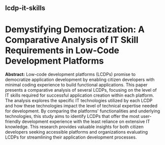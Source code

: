 ## lcdp-it-skills

# Demystifying Democratization: A Comparative Analysis of IT Skill Requirements in Low-Code Development Platforms

**Abstract:** Low-code development platforms (LCDPs) promise to democratize application development by enabling citizen developers with minimal coding experience to build functional applications. This paper presents a comparative analysis of several LCDPs, focusing on the level of IT skills required for successful application creation within each platform. The analysis explores the specific IT technologies utilized by each LCDP and how these technologies impact the level of technical expertise needed for development. By comparing the platforms' functionalities and underlying technologies, this study aims to identify LCDPs that offer the most user-friendly development experience with the least reliance on extensive IT knowledge. This research provides valuable insights for both citizen developers seeking accessible platforms and organizations evaluating LCDPs for streamlining their application development processes.
